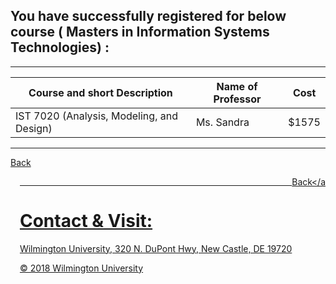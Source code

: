 ## You have successfully registered for below course ( Masters in  Information Systems Technologies) :

---

|Course and short Description| Name of Professor |Cost | 
|---| --- | --- |
|IST 7020 (Analysis, Modeling, and Design) | Ms. Sandra | $1575|

---

[Back](https://tuojeanbaptiste.github.io/TeamC/msist.html)


<a href="https://tuojeanbaptiste.github.io/TeamC/msist.html" style="float: right;">Back</a

---

# Contact & Visit: 
Wilmington University, 
320 N. 
DuPont Hwy, 
New Castle, DE 19720 

<div>
   &copy; 2018 Wilmington University
</div>
